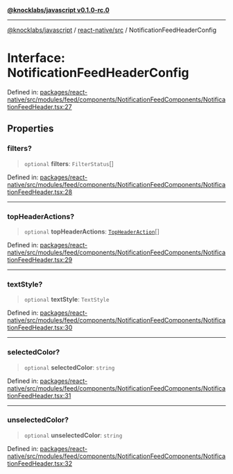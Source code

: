 [**@knocklabs/javascript v0.1.0-rc.0**](../../../README.md)

***

[@knocklabs/javascript](../../../modules.md) / [react-native/src](../README.md) / NotificationFeedHeaderConfig

# Interface: NotificationFeedHeaderConfig

Defined in: [packages/react-native/src/modules/feed/components/NotificationFeedComponents/NotificationFeedHeader.tsx:27](https://github.com/knocklabs/javascript/blob/main/packages/react-native/src/modules/feed/components/NotificationFeedComponents/NotificationFeedHeader.tsx#L27)

## Properties

### filters?

> `optional` **filters**: `FilterStatus`[]

Defined in: [packages/react-native/src/modules/feed/components/NotificationFeedComponents/NotificationFeedHeader.tsx:28](https://github.com/knocklabs/javascript/blob/main/packages/react-native/src/modules/feed/components/NotificationFeedComponents/NotificationFeedHeader.tsx#L28)

***

### topHeaderActions?

> `optional` **topHeaderActions**: [`TopHeaderAction`](../enumerations/TopHeaderAction.md)[]

Defined in: [packages/react-native/src/modules/feed/components/NotificationFeedComponents/NotificationFeedHeader.tsx:29](https://github.com/knocklabs/javascript/blob/main/packages/react-native/src/modules/feed/components/NotificationFeedComponents/NotificationFeedHeader.tsx#L29)

***

### textStyle?

> `optional` **textStyle**: `TextStyle`

Defined in: [packages/react-native/src/modules/feed/components/NotificationFeedComponents/NotificationFeedHeader.tsx:30](https://github.com/knocklabs/javascript/blob/main/packages/react-native/src/modules/feed/components/NotificationFeedComponents/NotificationFeedHeader.tsx#L30)

***

### selectedColor?

> `optional` **selectedColor**: `string`

Defined in: [packages/react-native/src/modules/feed/components/NotificationFeedComponents/NotificationFeedHeader.tsx:31](https://github.com/knocklabs/javascript/blob/main/packages/react-native/src/modules/feed/components/NotificationFeedComponents/NotificationFeedHeader.tsx#L31)

***

### unselectedColor?

> `optional` **unselectedColor**: `string`

Defined in: [packages/react-native/src/modules/feed/components/NotificationFeedComponents/NotificationFeedHeader.tsx:32](https://github.com/knocklabs/javascript/blob/main/packages/react-native/src/modules/feed/components/NotificationFeedComponents/NotificationFeedHeader.tsx#L32)
